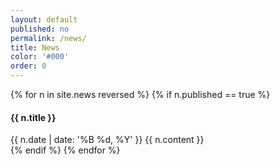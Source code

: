 ```yaml
---
layout: default
published: no
permalink: /news/
title: News
color: '#000'
order: 0
---
```



<!-- don't write anything below here -->

{% for n in site.news reversed %}
  {% if n.published == true  %}
<article>
  <h4> {{ n.title }} </h4>
  <date>{{ n.date | date: '%B %d, %Y' }}</date>
  {{ n.content }}
</article>
  {% endif %}
{% endfor %}
